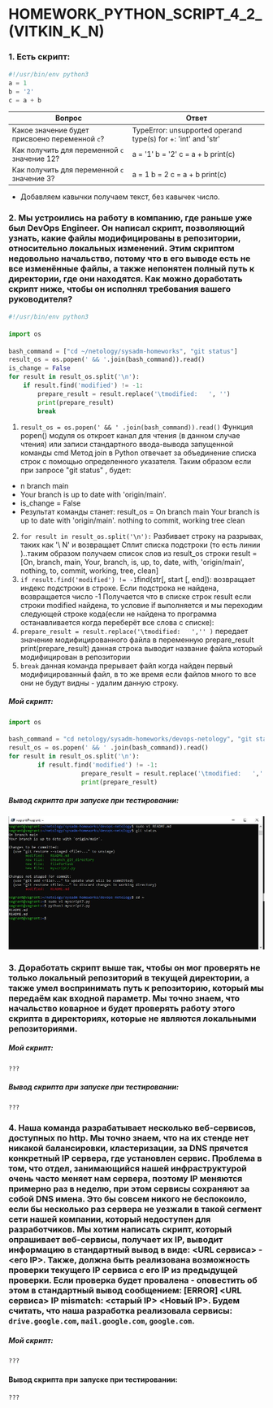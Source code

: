 # HOMEWORK_PYTHON_SCRIPT_4_2_(VITKIN_K_N)

### 1. Есть скрипт:
```python
#!/usr/bin/env python3
a = 1
b = '2'
c = a + b
```
| Вопрос  | Ответ |
| ------------- | ------------- |
| Какое значение будет присвоено переменной `c`?  |TypeError: unsupported operand type(s) for +: 'int' and 'str'  |
| Как получить для переменной `c` значение 12?  | a = '1'  b = '2'   c = a + b print(c)
| Как получить для переменной `c` значение 3?  | a = 1 b = 2 c = a + b print(c)|
- Добавляем кавычки получаем текст, без кавычек число.


### 2. Мы устроились на работу в компанию, где раньше уже был DevOps Engineer. Он написал скрипт, позволяющий узнать, какие файлы модифицированы в репозитории, относительно локальных изменений. Этим скриптом недовольно начальство, потому что в его выводе есть не все изменённые файлы, а также непонятен полный путь к директории, где они находятся. Как можно доработать скрипт ниже, чтобы он исполнял требования вашего руководителя?
```python
#!/usr/bin/env python3

import os

bash_command = ["cd ~/netology/sysadm-homeworks", "git status"]
result_os = os.popen(' && '.join(bash_command)).read()
is_change = False
for result in result_os.split('\n'):
    if result.find('modified') != -1:
        prepare_result = result.replace('\tmodified:   ', '')
        print(prepare_result)
        break
```
1. ```result_os = os.popen(' && ' .join(bash_command)).read()```
Функция popen() модуля os откроет канал для чтения (в данном случае чтения) или записи стандартного ввода-вывода запущенной команды cmd
Метод join в Python отвечает за объединение списка строк с помощью определенного указателя.
Таким образом если при запросе "git status" , будет:
- n branch main
- Your branch is up to date with 'origin/main'.
- is_change = False
- Результат команды станет: result_os = On branch main Your branch is up to date with 'origin/main'. nothing to commit, working tree clean
2. ```for result in result_os.split('\n'):``` Разбивает строку на разрывах, таких как '\ N' и возвращает Сплит списка подстроки (то есть линии )..таким образом получаем список слов из  result_os строки
result = [On, branch, main, Your, branch, is, up, to, date, with, 'origin/main', nothing, to, commit, working, tree, clean]
3. ```if result.find('modified') != -1```find(str[, start [, end]): возвращает индекс подстроки в строке. Если подстрока не найдена, возвращается число -1
Получается что в списке строк result если строки modified найдена, то условие if выполняется и мы переходим следующей строке кода(если не найдена то программа останавливается когда переберёт все слова с списке):
4. ```prepare_result = result.replace('\tmodified:   ','' )```  передает значение модифицированного файла в переменную prepare_result
print(prepare_result)    данная строка выводит название файла который модифицирован в репозитории
5. ```break``` данная команда прерывает файл когда найден первый модифицированный файл, в то же время если файлов много то все они не будут видны - удалим данную строку.
##### Мой скрипт:
```python
import os

bash_command = "cd netology/sysadm-homeworks/devops-netology", "git status"
result_os = os.popen(' && ' .join(bash_command)).read()
for result in result_os.split('\n'):
        if result.find('modified') != -1:
                    prepare_result = result.replace('\tmodified:   ','' )
                    print(prepare_result)
```
##### Вывод скрипта при запуске при тестировании:
![](https://github.com/VitkinKN/HOMEWORKNETOLOGY/blob/master/IMAGES/2.JPG )


### 3. Доработать скрипт выше так, чтобы он мог проверять не только локальный репозиторий в текущей директории, а также умел воспринимать путь к репозиторию, который мы передаём как входной параметр. Мы точно знаем, что начальство коварное и будет проверять работу этого скрипта в директориях, которые не являются локальными репозиториями.
##### Мой скрипт:
```python
???
```
##### Вывод скрипта при запуске при тестировании:
```
???
```
### 4. Наша команда разрабатывает несколько веб-сервисов, доступных по http. Мы точно знаем, что на их стенде нет никакой балансировки, кластеризации, за DNS прячется конкретный IP сервера, где установлен сервис. Проблема в том, что отдел, занимающийся нашей инфраструктурой очень часто меняет нам сервера, поэтому IP меняются примерно раз в неделю, при этом сервисы сохраняют за собой DNS имена. Это бы совсем никого не беспокоило, если бы несколько раз сервера не уезжали в такой сегмент сети нашей компании, который недоступен для разработчиков. Мы хотим написать скрипт, который опрашивает веб-сервисы, получает их IP, выводит информацию в стандартный вывод в виде: <URL сервиса> - <его IP>. Также, должна быть реализована возможность проверки текущего IP сервиса c его IP из предыдущей проверки. Если проверка будет провалена - оповестить об этом в стандартный вывод сообщением: [ERROR] <URL сервиса> IP mismatch: <старый IP> <Новый IP>. Будем считать, что наша разработка реализовала сервисы: `drive.google.com`, `mail.google.com`, `google.com`.
##### Мой скрипт:
```python
???
```
#### Вывод скрипта при запуске при тестировании:
```
???
```


